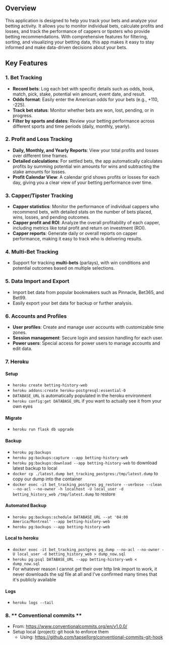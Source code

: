 ## Overview

This application is designed to help you track your bets and analyze your betting activity. It allows you to monitor individual bets, calculate profits and losses, and track the performance of cappers or tipsters who provide betting recommendations. With comprehensive features for filtering, sorting, and visualizing your betting data, this app makes it easy to stay informed and make data-driven decisions about your bets.

## Key Features

### 1. **Bet Tracking**
- **Record bets**: Log each bet with specific details such as odds, book, match, pick, stake, potential win amount, event date, and result.
- **Odds format**: Easily enter the American odds for your bets (e.g., +110, -225).
- **Track bet status**: Monitor whether bets are won, lost, pending, or in progress.
- **Filter by sports and dates**: Review your betting performance across different sports and time periods (daily, monthly, yearly).

### 2. **Profit and Loss Tracking**
- **Daily, Monthly, and Yearly Reports**: View your total profits and losses over different time frames. 
- **Detailed calculations**: For settled bets, the app automatically calculates profits by summing potential win amounts for wins and subtracting the stake amounts for losses.
- **Profit Calendar View**: A calendar grid shows profits or losses for each day, giving you a clear view of your betting performance over time.

### 3. **Capper/Tipster Tracking**
- **Capper statistics**: Monitor the performance of individual cappers who recommend bets, with detailed stats on the number of bets placed, wins, losses, and pending outcomes.
- **Capper profit and ROI**: Analyze the overall profitability of each capper, including metrics like total profit and return on investment (ROI).
- **Capper reports**: Generate daily or overall reports on capper performance, making it easy to track who is delivering results.

### 4. **Multi-Bet Tracking**
- Support for tracking **multi-bets** (parlays), with win conditions and potential outcomes based on multiple selections.
  
### 5. **Data Import and Export**
- Import bet data from popular bookmakers such as Pinnacle, Bet365, and Bet99.
- Easily export your bet data for backup or further analysis.

### 6. **Accounts and Profiles**
- **User profiles**: Create and manage user accounts with customizable time zones.
- **Session management**: Secure login and session handling for each user.
- **Power users**: Special access for power users to manage accounts and edit data.

### 7. **Heroku**

#### Setup

- `heroku create betting-history-web`
- `heroku addons:create heroku-postgresql:essential-0`
- `DATABASE_URL` is automatically populated in the heroku environment
- `heroku config:get DATABASE_URL` if you want to actually see it from your own eyes

#### Migrate
- `heroku run flask db upgrade`

#### Backup
- `heroku pg:backups`
- `heroku pg:backups:capture --app betting-history-web`
- `heroku pg:backups:download --app betting-history-web` to download latest backup to local
- `docker cp ./latest.dump bet_tracking_postgres:/tmp/latest.dump` to copy our dump into the container
- `docker exec -it bet_tracking_postgres pg_restore --verbose --clean --no-acl --no-owner -h localhost -U local_user -d betting_history_web /tmp/latest.dump` to restore

#### Automated Backup
- `heroku pg:backups:schedule DATABASE_URL --at '04:00 America/Montreal' --app betting-history-web`
- `heroku pg:backups --app betting-history-web`

#### Local to heroku
- `docker exec -it bet_tracking_postgres pg_dump --no-acl --no-owner -U local_user -d betting_history_web > dump_now.sql`
- `heroku pg:psql DATABASE_URL --app betting-history-web < dump_now.sql`
- For whatever reason I cannot get their over http link import to work, it never downloads the sql file at all and I've confirmed many times that it's publicly available

#### Logs
- `heroku logs --tail`

### 8. ** Conventional commits **
- From: https://www.conventionalcommits.org/en/v1.0.0/
- Setup local (project): git hook to enforce them
  - Using: https://github.com/tapsellorg/conventional-commits-git-hook
